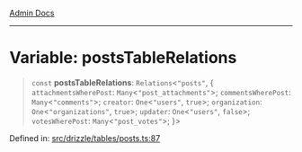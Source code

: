 [Admin Docs](/)

***

# Variable: postsTableRelations

> `const` **postsTableRelations**: `Relations`\<`"posts"`, \{ `attachmentsWherePost`: `Many`\<`"post_attachments"`\>; `commentsWherePost`: `Many`\<`"comments"`\>; `creator`: `One`\<`"users"`, `true`\>; `organization`: `One`\<`"organizations"`, `true`\>; `updater`: `One`\<`"users"`, `false`\>; `votesWherePost`: `Many`\<`"post_votes"`\>; \}\>

Defined in: [src/drizzle/tables/posts.ts:87](https://github.com/NishantSinghhhhh/talawa-api/blob/92ff044a4e2bbc8719de2b33b4f8d7d0a9aa0174/src/drizzle/tables/posts.ts#L87)
